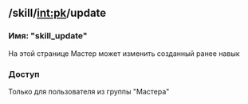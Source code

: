 ## /skill/<int:pk>/update
### Имя: "skill_update"

На этой странице Мастер может изменить созданный ранее навык

### Доступ
Только для пользователя из группы "Мастера"
